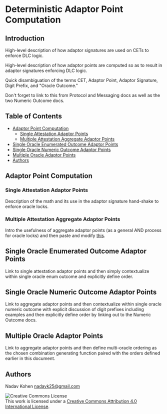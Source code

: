 # Deterministic Adaptor Point Computation

## Introduction

High-level description of how adaptor signatures are used on CETs to enforce DLC logic.

High-level description of how adaptor points are computed so as to result in adaptor signatures enforcing DLC logic.

Quick disambiguation of the terms CET, Adaptor Point, Adaptor Signature, Digit Prefix, and "Oracle Outcome."

Don't forget to link to this from Protocol and Messaging docs as well as the two Numeric Outcome docs.

## Table of Contents

* [Adaptor Point Computation](#adaptor-point-computation)
  * [Single Attestation Adaptor Points](#single-attestation-adaptor-points)
  * [Multiple Attestation Aggregate Adaptor Points](#multiple-attestation-aggregate-adaptor-points)
* [Single Oracle Enumerated Outcome Adaptor Points](#single-oracle-enumerated-outcome-adaptor-points)
* [Single Oracle Numeric Outcome Adaptor Points](#single-oracle-numeric-outcome-adaptor-points)
* [Multiple Oracle Adaptor Points](#multiple-oracle-adaptor-points)
* [Authors](#authors)

## Adaptor Point Computation

### Single Attestation Adaptor Points

Description of the math and its use in the adaptor signature hand-shake to enforce oracle locks.

### Multiple Attestation Aggregate Adaptor Points

Intro the usefulness of aggregate adaptor points (as a general AND process for oracle locks) and then paste and modify [this](NumericOutcomeCompression.md#adaptor-points-with-multiple-attestations).

## Single Oracle Enumerated Outcome Adaptor Points

Link to single attestation adaptor points and then simply contextualize within single oracle enum outcome and explicitly define order.

## Single Oracle Numeric Outcome Adaptor Points

Link to aggregate adaptor points and then contextualize within single oracle numeric outcome with explicit discussion of digit prefixes including examples and then explicitly define order by linking out to the Numeric Outcome docs.

## Multiple Oracle Adaptor Points

Link to aggregate adaptor points and then define multi-oracle ordering as the chosen combination generating function paired with the orders defined earlier in this document. 

## Authors

Nadav Kohen <nadavk25@gmail.com>

![Creative Commons License](https://i.creativecommons.org/l/by/4.0/88x31.png "License CC-BY")
<br>
This work is licensed under a [Creative Commons Attribution 4.0 International License](http://creativecommons.org/licenses/by/4.0/).